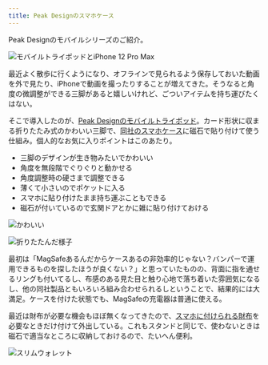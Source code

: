 ```yaml
---
title: Peak Designのスマホケース
---
```

Peak Designのモバイルシリーズのご紹介。

![](https://lh3.googleusercontent.com/VN4xanuIOgz54x-k1MtTSGiGo-tpLTipHi90ScWmDyp9jzJfT2O2V7urHXeowmGCB02hTM9pCkm1UGbiDWMiRJTErWuChGQ-1b9C9CLiKr32_L4fJi8fhpDAKXPR6cXFd1ljkGbGUN4BWGzZ3qXFmg "モバイルトライポッドとiPhone 12 Pro Max")

最近よく散歩に行くようになり、オフラインで見られるよう保存しておいた動画を外で見たり、iPhoneで動画を撮ったりすることが増えてきた。そうなると角度の微調整ができる三脚があると嬉しいけれど、ごついアイテムを持ち運びたくはない。

そこで導入したのが、[Peak Designのモバイルトライポッド](https://www.amazon.co.jp/dp/B09FRZPLL3)。カード形状に収まる折りたたみ式のかわいい三脚で、[同社のスマホケース](https://www.amazon.co.jp/dp/B09FP3HP7Z?)に磁石で貼り付けて使う仕組み。個人的なお気に入りポイントはこのあたり。

*   三脚のデザインが生き物みたいでかわいい
*   角度を無段階でぐりぐりと動かせる
*   角度調整時の硬さまで調整できる
*   薄くて小さいのでポケットに入る
*   スマホに貼り付けたまま持ち運ぶこともできる
*   磁石が付いているので玄関ドアとかに雑に貼り付けておける

![](https://lh3.googleusercontent.com/ydGotAcHWn8Tv0hI4pwRzNw61qdfQQ61Xp5vXh9qOAKhRN9Y5Gud4Ki-8TXV-91fDrQ3ESh-zeFNWSbOiqnxNsMjXkLAS82Sndpe7z9pPs09uriJLapSoITOSGNVVkgy8QZlrjM1a9Qsuqa86JdrLA "かわいい")

![](https://lh4.googleusercontent.com/Lovrec3PWj1nfsRLwz6PMyo84zk3Rce6V8Cv5J_dgBLe33D1T9YPHL30K_AWD4pcTQAGQLJSCaJksRuzl6IkBRSfX933LUrYzAdswZLANS1HQv3KeRYjORC4GZY0DyFiW32jDcA89RXj8Ii-SQY2iQ "折りたたんだ様子")

最初は「MagSafeあるんだからケースあるの非効率的じゃない？バンパーで運用できるものを探したほうが良くない？」と思っていたものの、背面に指を通せるリングも付いてるし、布感のある見た目と触り心地で落ち着いた雰囲気になるし、他の同社製品ともいろいろ組み合わせられるしということで、結果的には大満足。ケースを付けた状態でも、MagSafeの充電器は普通に使える。

最近は財布が必要な機会もほぼ無くなってきたので、[スマホに付けられる財布](https://www.amazon.co.jp/dp/B09FSGW671)を必要なときだけ付けて外出している。これもスタンドと同じで、使わないときは磁石で適当なところに収納しておけるので、たいへん便利。

![](https://lh5.googleusercontent.com/kgXO4zu8VD8xE7Dw3sSJyG0Crk-Lpp-tIEShmmy3snwT9iIrUbwilE9kYpNye68UvWdQuv34FiGQZU_gYVt7c5EjtymT3LcPB2mHS_eby7S412HQWwt8HcfLnxo3WYOcgsyKhz4YoCNdr5uOh7FHHA "スリムウォレット")
